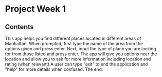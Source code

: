 
# Project Week 1

## Contents

This app helps you find different places located in different areas of Manhattan.
When prompted, first type the name of the area from the options given and press enter.
Next, input the type of place you are looking for from those listed and press enter.
The app will give you options near the location and allow you to ask for more information including location and rating (when relevant)
A user can type "exit" to end the application and "help" for more details when confused.
The end.
